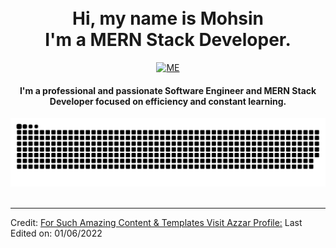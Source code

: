 <div align="center">
<h1 align="center"><br>Hi, my name is Mohsin
  <br>
I'm a MERN Stack Developer.</h1>

</div>

<div align="center">
  <a href="https://github.com/iamohsin">
  <img  src="https://avatars.githubusercontent.com/u/59395132?v=4"
       alt="ME" /></a>
</div>
<h4 align="center">
I'm a professional and passionate Software Engineer and MERN Stack Developer focused on efficiency and constant learning.</h4>

<div align="center">
  <a href="https://github.com/iamohsin">
  <img  src="https://github.com/1999AZZAR/1999AZZAR/blob/main/resources/img/grid-snake.svg"
       alt="snake" /></a>
</div>

<br>


 

------
Credit: [For Such Amazing Content & Templates Visit Azzar Profile:](https://github.com/1999azzar)
Last Edited on: 01/06/2022

